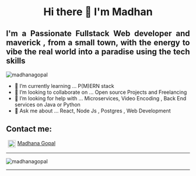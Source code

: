 <h1 align="center"> Hi there 👋 I'm Madhan </h1>
<h2 align="justify"> I'm a Passionate Fullstack Web developer and maverick , from a small town, with the energy to vibe the real world into a paradise using the tech skills</h2>

<p align="left"> <img src="https://komarev.com/ghpvc/?username=madhan-g-p&label=Profile%20views&color=0e75b6&style=flat" alt="madhanagopal" /> </p>

<!--**madhan-g-p/madhan-g-p** is a ✨ _special_ ✨ repository because its `README.md` (this file) appears on your GitHub profile. -->


<!--- 🔭 I’m currently working at [@yottawebservices](https://github.com/YottaWebservices) -->
- 🌱 I’m currently learning ... P(M)ERN stack
- 👯 I’m looking to collaborate on ... Open source Projects and Freelancing
- 🤔 I’m looking for help with ... Microservices, Video Encoding , Back End services on Java or Python
- 💬 Ask me about ... React, Node Js , Postgres , Web Development

<h2>Contact me:</h2>
<a href="https://www.linkedin.com/in/madhana-gopal/" target="_blank" rel="noreferrer"><img align="center" style="margin:0 5px;" src="https://raw.githubusercontent.com/yushi1007/yushi1007/main/images/linkedin.svg" alt="Yu Shi | LinkedIn" width="21px"/>Madhana Gopal</a>

---


<p><img align="center" src=https://github-readme-streak-stats.herokuapp.com/?user=madhan-g-p" alt="madhanagopal" /></p>

---

